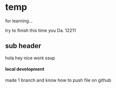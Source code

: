 # temp
for learning...

try to finish this time you Da.
12211

## sub header

hola
hey nice work
ssup

#### local development

made 1 branch and know how to push file on github